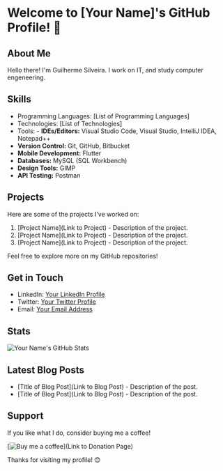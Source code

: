 # Welcome to [Your Name]'s GitHub Profile! 👋

## About Me

Hello there! I'm Guilherme Silveira. I work on IT, and study computer engeneering.

## Skills

- Programming Languages: [List of Programming Languages]
- Technologies: [List of Technologies]
- Tools: - **IDEs/Editors:** Visual Studio Code, Visual Studio, IntelliJ IDEA, Notepad++
- **Version Control:** Git, GitHub, Bitbucket
- **Mobile Development:** Flutter
- **Databases:** MySQL (SQL Workbench)
- **Design Tools:** GIMP
- **API Testing:** Postman

## Projects

Here are some of the projects I've worked on:

1. [Project Name](Link to Project) - Description of the project.
2. [Project Name](Link to Project) - Description of the project.
3. [Project Name](Link to Project) - Description of the project.

Feel free to explore more on my GitHub repositories!

## Get in Touch

- LinkedIn: [Your LinkedIn Profile](Link)
- Twitter: [Your Twitter Profile](Link)
- Email: [Your Email Address](mailto:youremail@example.com)

## Stats

![Your Name's GitHub Stats](https://github-readme-stats.vercel.app/api?username=yourusername&show_icons=true&theme=radical)

## Latest Blog Posts

<!-- BLOG-POST-LIST:START -->
- [Title of Blog Post](Link to Blog Post) - Description of the post.
- [Title of Blog Post](Link to Blog Post) - Description of the post.
<!-- BLOG-POST-LIST:END -->

## Support

If you like what I do, consider buying me a coffee!

[![Buy me a coffee](https://img.shields.io/badge/Buy%20me%20a%20coffee-Donate-yellow)](Link to Donation Page)

Thanks for visiting my profile! 😊
